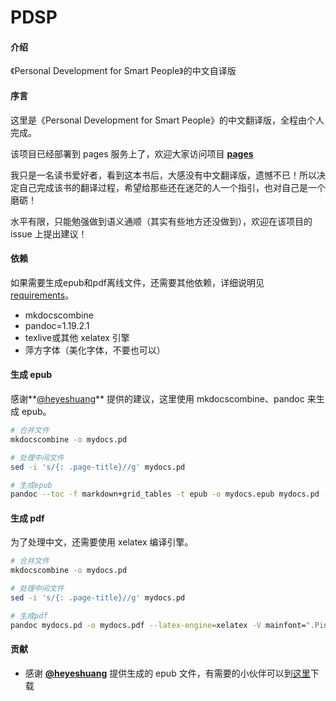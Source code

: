 # PDSP

#### 介绍
《Personal Development for Smart People》的中文自译版

#### 序言
这里是《Personal Development for Smart People》的中文翻译版，全程由个人完成。

该项目已经部署到 pages 服务上了，欢迎大家访问项目 **[pages](https://wtsnwei.github.io/pdsp/)**

我只是一名读书爱好者，看到这本书后，大感没有中文翻译版，遗憾不已！所以决定自己完成该书的翻译过程，希望给那些还在迷茫的人一个指引，也对自己是一个磨砺！

水平有限，只能勉强做到语义通顺（其实有些地方还没做到），欢迎在该项目的 issue 上提出建议！

#### 依赖

如果需要生成epub和pdf离线文件，还需要其他依赖，详细说明见 [requirements](requirements)。

* mkdocscombine
* pandoc=1.19.2.1
* texlive或其他 xelatex 引擎
* 萍方字体（美化字体，不要也可以）

#### 生成 epub

感谢**[@heyeshuang](https://github.com/heyeshuang)** 提供的建议，这里使用 mkdocscombine、pandoc 来生成 epub。

```bash
# 合并文件
mkdocscombine -o mydocs.pd

# 处理中间文件
sed -i 's/{: .page-title}//g' mydocs.pd

# 生成epub
pandoc --toc -f markdown+grid_tables -t epub -o mydocs.epub mydocs.pd -V mainfont=".PingFang SC"

```



#### 生成 pdf

为了处理中文，还需要使用 xelatex 编译引擎。

```bash
# 合并文件
mkdocscombine -o mydocs.pd

# 处理中间文件
sed -i 's/{: .page-title}//g' mydocs.pd

# 生成pdf
pandoc mydocs.pd -o mydocs.pdf --latex-engine=xelatex -V mainfont=".PingFang SC" --template=template.tex
```



#### 贡献

* 感谢 **[@heyeshuang](https://github.com/heyeshuang)** 提供生成的 epub 文件，有需要的小伙伴可以到[这里](https://github.com/wtsnwei/pdsp/issues/2)下载

